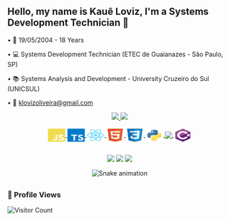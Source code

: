 ## Hello, my name is Kauê Loviz, I'm a Systems Development Technician 👋

• 📅 19/05/2004 - 18 Years

• 💻 Systems Development Technician (ETEC de Guaianazes - São Paulo, SP)

• 📚 Systems Analysis and Development - University Cruzeiro do Sul (UNICSUL)

• 📧 klovizoliveira@gmail.com


<div align="center">
  <a href="https://github.com/KaueLoviz">
  <img height="180em" src="https://github-readme-stats.vercel.app/api?username=kaueloviz&show_icons=true&theme=tokyonight&include_all_commits=true&count_private=true"/>
  <img height="180em" src="https://github-readme-stats.vercel.app/api/top-langs/?username=kaueloviz&layout=compact&langs_count=7&theme=tokyonight"/>
</div>
  
<div align="center"><br>
  <img align="center" alt="Kaue-Js" height="30" width="40" src="https://raw.githubusercontent.com/devicons/devicon/master/icons/javascript/javascript-plain.svg">
  <img align="center" alt="Kaue-Ts" height="30" width="40" src="https://raw.githubusercontent.com/devicons/devicon/master/icons/typescript/typescript-plain.svg">
  <img align="center" alt="Kaue-React" height="30" width="40" src="https://raw.githubusercontent.com/devicons/devicon/master/icons/react/react-original.svg">
  <img align="center" alt="Kaue-HTML" height="30" width="40" src="https://raw.githubusercontent.com/devicons/devicon/master/icons/html5/html5-original.svg">
  <img align="center" alt="Kaue-CSS" height="30" width="40" src="https://raw.githubusercontent.com/devicons/devicon/master/icons/css3/css3-original.svg">
  <img align="center" alt="Kaue-Python" height="30" width="40" src="https://raw.githubusercontent.com/devicons/devicon/master/icons/python/python-original.svg">
  <img align="center" src="https://cdn.jsdelivr.net/gh/devicons/devicon/icons/mysql/mysql-original-wordmark.svg" height="35em" />
  <img align="center" alt="Kaue-Csharp" height="30" width="40" src="https://raw.githubusercontent.com/devicons/devicon/master/icons/csharp/csharp-original.svg">
</div>
</div>

##
 
<div align="center"> 
  <a href="https://instagram.com/kauezin_sz" target="_blank"><img src="https://img.shields.io/badge/-Instagram-%23E4405F?style=for-the-badge&logo=instagram&logoColor=white" target="_blank"></a>
  <a href = "mailto:klovizoliveira@gmail.com"><img src="https://img.shields.io/badge/-Gmail-%23333?style=for-the-badge&logo=gmail&logoColor=white" target="_blank"></a>
  <a href="https://www.linkedin.com/in/kau%C3%AA-loviz-18b6931b4" target="_blank"><img src="https://img.shields.io/badge/-LinkedIn-%230077B5?style=for-the-badge&logo=linkedin&logoColor=white" target="_blank"></a> 
  
  ![Snake animation](https://github.com/KaueLoviz/KaueLoviz/blob/output/github-contribution-grid-snake.svg)
  
  
</div>

##
### :eyes: Profile Views
<p align="center">


![Visitor Count](https://profile-counter.glitch.me/{KaueLoviz}/count.svg)
</p>
